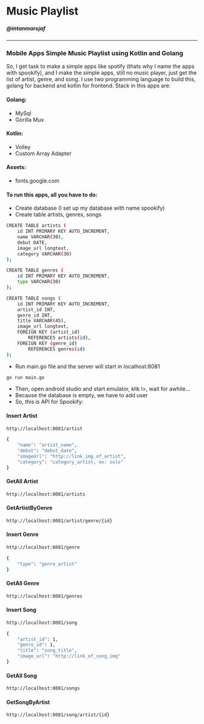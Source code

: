 # Music Playlist
##### @intanmarsjaf
-----------------------
### Mobile Apps Simple Music Playlist using Kotlin and Golang
So, I get task to make a simple apps like spotify (thats why I name the apps with spookify), and I make the simple apps, still no music player, just get the list of artist, genre, and song.
I use two programming language to build this, golang for backend and kotlin for frontend. Stack in this apps are:
#### Golang:
+ MySql
+ Gorilla Mux
#### Kotlin:
+ Volley
+ Custom Array Adapter
#### Assets:
+ fonts.google.com
#### To run this apps, all you have to do:
+ Create database (I set up my database with name spookify)
+ Create table artists, genres, songs
```sh
CREATE TABLE artists (
	id INT PRIMARY KEY AUTO_INCREMENT,
    name VARCHAR(30),
    debut DATE,
    image_url longtext,
    category VARCHAR(30)
);

CREATE TABLE genres (
	id INT PRIMARY KEY AUTO_INCREMENT,
    type VARCHAR(30)
);

CREATE TABLE songs (
	id INT PRIMARY KEY AUTO_INCREMENT,
    artist_id INT,
    genre_id INT,
    title VARCHAR(45),
    image_url longtext,
    FOREIGN KEY (artist_id)
		REFERENCES artists(id),
	FOREIGN KEY (genre_id)
		REFERENCES genres(id)
);
```
+ Run main.go file and the server will start in localhost:8081
```sh
go run main.go
```
+ Then, open android studio and start emulator, klik l>, wait for awhile...
+ Because the database is empty, we have to add user
+ So, this is API for Spookify:
#### Insert Artist
```sh
http://localhost:8081/artist
```
```sh
{
	"name": "artist_name",
	"debut": "debut_date",
	"imageUrl": "http://link_img_of_artist",
	"category": "category_artist, ex: solo"
}
```
#### GetAll Artist
```sh
http://localhost:8081/artists
```
#### GetArtistByGenre
```sh
http://localhost:8081/artist/genre/{id}
```
#### Insert Genre
```sh
http://localhost:8081/genre
```
```sh
{
    "type": "genre_artist"
}
```
#### GetAll Genre
```sh
http://localhost:8081/genres
```
#### Insert Song
```sh
http://localhost:8081/song
```
```sh
{
    "artist_id": 1,
	"genre_id": 1,
	"title": "song_title",
	"image_url": "http://link_of_song_img"
}
```
#### GetAll Song
```sh
http://localhost:8081/songs
```
#### GetSongByArtist
```sh
http://localhost:8081/song/artist/{id}
```
